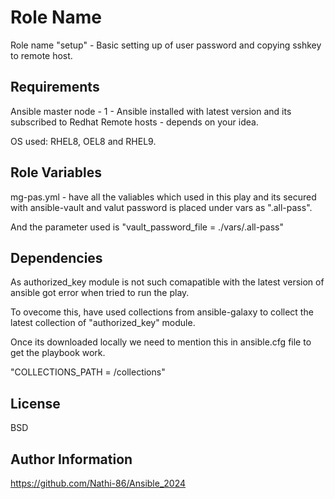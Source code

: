 Role Name
=========

Role name "setup" - Basic setting up of user password and copying sshkey to remote host.

Requirements
------------

Ansible master node - 1 - Ansible installed with latest version and its subscribed to Redhat
Remote hosts - depends on your idea.

OS used: RHEL8, OEL8 and RHEL9.

Role Variables
--------------

mg-pas.yml - have all the valiables which used in this play and its secured with ansible-vault and valut password is placed under vars as ".all-pass".

And the parameter used is "vault_password_file = ./vars/.all-pass"

Dependencies
------------

As authorized_key module is not such comapatible with the latest version of ansible got error when tried to run the play. 

To ovecome this, have used collections from ansible-galaxy to collect the latest collection of "authorized_key" module.

Once its downloaded locally we need to mention this in ansible.cfg file to get the playbook work.

"COLLECTIONS_PATH = /collections"

License
-------

BSD

Author Information
------------------

https://github.com/Nathi-86/Ansible_2024


